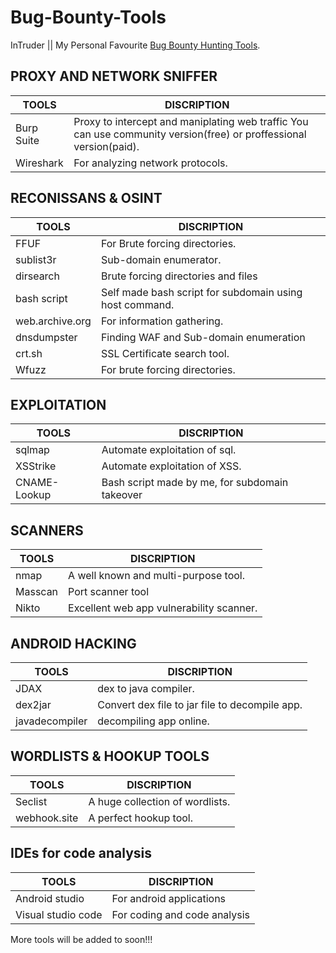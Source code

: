 # Bug-Bounty-Tools

InTruder || My Personal Favourite [Bug Bounty Hunting Tools](https://github.com/CYBERxLEO/Bug-Bounty-Tools/blob/main/Tools.txt).


## PROXY AND NETWORK SNIFFER


| TOOLS | DISCRIPTION |
| ----- | ----------- |
| Burp Suite | Proxy to intercept and  maniplating web traffic You can use community version(free) or proffessional version(paid). |
| Wireshark | For analyzing network protocols. |


## RECONISSANS & OSINT


| TOOLS | DISCRIPTION |
| ----- | ----------- |
| FFUF  | For Brute forcing directories. |
| sublist3r | Sub-domain enumerator. |
| dirsearch | Brute forcing directories and files |
| bash script | Self made bash script for subdomain using host command. |
| web.archive.org | For information gathering. |
| dnsdumpster | Finding WAF and Sub-domain enumeration |
| crt.sh | SSL Certificate search tool. |
| Wfuzz | For brute forcing directories. |

## EXPLOITATION

| TOOLS | DISCRIPTION |
| ----- | ----------- |
| sqlmap  | Automate exploitation of sql. |
| XSStrike | Automate exploitation of XSS. |
| CNAME-Lookup | Bash script made by me, for subdomain takeover |


## SCANNERS
| TOOLS | DISCRIPTION |
| ----- | ----------- |
| nmap | A well known and  multi-purpose tool. |
| Masscan  | Port scanner tool  |
| Nikto | Excellent web app vulnerability scanner. |


## ANDROID HACKING


| TOOLS | DISCRIPTION |
| ----- | ----------- |
| JDAX | dex to java compiler. |
| dex2jar | Convert dex file to jar file to decompile app. |
| javadecompiler | decompiling app online.|

## WORDLISTS & HOOKUP TOOLS


| TOOLS | DISCRIPTION |
| ----- | ----------- |
| Seclist | A huge collection of wordlists. |
| webhook.site | A perfect hookup tool.|

## IDEs for code analysis


| TOOLS | DISCRIPTION |
| ----- | ----------- |
| Android  studio | For android applications |
| Visual studio code | For coding and code analysis |

More tools will be added to soon!!!

